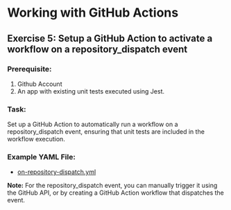 # Working with GitHub Actions

## Exercise 5: Setup a GitHub Action to activate a workflow on a repository_dispatch event
### Prerequisite:
1. Github Account
2. An app with existing unit tests executed using Jest.
### Task:
Set up a GitHub Action to automatically run a workflow on a repository_dispatch event, ensuring that unit tests are included in the workflow execution.
### Example YAML File:
* [on-repository-dispatch.yml](.github/workflows/on-repository-dispatch.yml)

**Note:**
For the repository_dispatch event, you can manually trigger it using the GitHub API, or by creating a GitHub Action workflow that dispatches the event.
